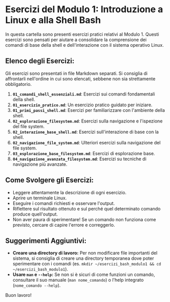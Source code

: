 # Esercizi del Modulo 1: Introduzione a Linux e alla Shell Bash

In questa cartella sono presenti esercizi pratici relativi al Modulo 1. Questi esercizi sono pensati per aiutare a consolidare la comprensione dei comandi di base della shell e dell'interazione con il sistema operativo Linux.

## Elenco degli Esercizi:

Gli esercizi sono presentati in file Markdown separati. Si consiglia di affrontarli nell'ordine in cui sono elencati, sebbene non sia strettamente obbligatorio.

1.  **`01_comandi_shell_essenziali.md`**: Esercizi sui comandi fondamentali della shell.
2.  **`01_esercizio_pratico.md`**: Un esercizio pratico guidato per iniziare.
3.  **`01_primi_passi_shell.md`**: Esercizi per familiarizzare con l'ambiente della shell.
4.  **`02_esplorazione_filesystem.md`**: Esercizi sulla navigazione e l'ispezione del file system.
5.  **`02_interazione_base_shell.md`**: Esercizi sull'interazione di base con la shell.
6.  **`02_navigazione_file_system.md`**: Ulteriori esercizi sulla navigazione del file system.
7.  **`03_esplorazione_base_filesystem.md`**: Esercizi di esplorazione base.
8.  **`04_navigazione_avanzata_filesystem.md`**: Esercizi su tecniche di navigazione più avanzate.

## Come Svolgere gli Esercizi:

*   Leggere attentamente la descrizione di ogni esercizio.
*   Aprire un terminale Linux.
*   Eseguire i comandi richiesti e osservare l'output.
*   Riflettere sul risultato ottenuto e sul perché quel determinato comando produce quell'output.
*   Non aver paura di sperimentare! Se un comando non funziona come previsto, cercare di capire l'errore e correggerlo.

## Suggerimenti Aggiuntivi:

*   **Creare una directory di lavoro:** Per non modificare file importanti del sistema, si consiglia di creare una directory temporanea dove poter sperimentare con i comandi (es. `mkdir ~/esercizi_bash_modulo1 && cd ~/esercizi_bash_modulo1`).
*   **Usare `man` e `--help`:** Se non si è sicuri di come funzioni un comando, consultare il suo manuale (`man nome_comando`) o l'help integrato (`nome_comando --help`).

Buon lavoro!
